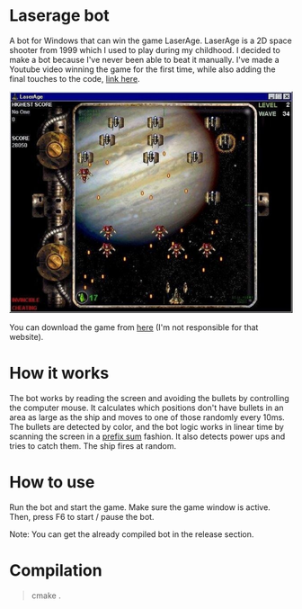 # Laserage bot
A bot for Windows that can win the game LaserAge. LaserAge is a 2D space shooter from 1999 which I used to play during my childhood. I decided to make a bot because I've never been able to beat it manually. I've made a Youtube video winning the game for the first time, while also adding the final touches to the code, [link here](https://www.youtube.com/watch?v=UdI1vJwmLKI).

![Game Screenshot](sample_graphics/game_screenshot.jpg)

You can download the game from [here](http://www.freegamesarea.com/laserage-gold.html) (I'm not responsible for that website).

# How it works
The bot works by reading the screen and avoiding the bullets by controlling the computer mouse. It calculates which positions don't have bullets in an area as large as the ship and moves to one of those randomly every 10ms. The bullets are detected by color, and the bot logic works in linear time by scanning the screen in a [prefix sum](https://en.wikipedia.org/wiki/Prefix_sum) fashion. It also detects power ups and tries to catch them. The ship fires at random.

# How to use
Run the bot and start the game. Make sure the game window is active. Then, press F6 to start / pause the bot.

Note: You can get the already compiled bot in the release section.

# Compilation
> cmake .
